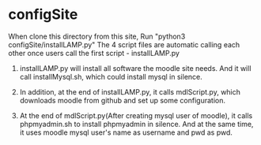 # configSite
When clone this directory from this site, Run "python3 configSite/installLAMP.py" 
The 4 script files are automatic calling each other once users call the first script - installLAMP.py

1. installLAMP.py will install all software the moodle site needs. And it will call installMysql.sh, which could install mysql in silence.

2. In addition, at the end of installLAMP.py, it calls mdlScript.py, which downloads moodle from github and set up some configuration.

3. At the end of mdlScript.py(After creating mysql user of moodle), it calls phpmyadmin.sh to install phpmyadmin in silence. And at the same time, it uses moodle mysql user's name as username and pwd as pwd. 
